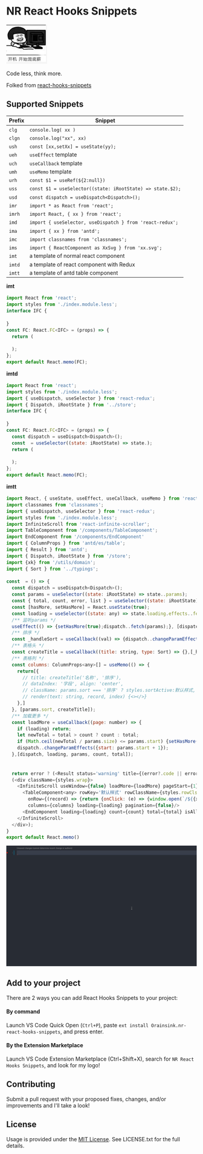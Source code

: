 
# NR React Hooks Snippets

![icon](./icon.png)

Code less, think more.

Folked from [react-hooks-snippets](https://github.com/alDuncanson/react-hooks-snippets)


## Supported Snippets

| Prefix  | Snippet |
| ------------- | ------------- |
| `clg` | `console.log( xx )` |
| `clgn` | `console.log("xx", xx)` |
| `ush` | `const [xx,setXx] = useState(yy);` |
| `ueh` | `useEffect` template |
| `uch` | `useCallback` template |
| `umh` | `useMemo` template |
| `urh` | `const $1 = useRef(${2:null})` |
| `uss` | `const $1 = useSelector((state: iRootState) => state.$2);` |
| `usd` | `const dispatch = useDispatch<Dispatch>();` |
| `imr` | `import * as React from 'react';` |
| `imrh` | `import React, { xx } from 'react';` |
| `imd` | `import { useSelector, useDispatch } from 'react-redux';` |
| `ima` | `import { xx } from 'antd';` |
| `imc` | `import classnames from 'classnames';` |
| `ims` | `import { ReactComponent as XxSvg } from 'xx.svg';` |
| `imt` | a template of normal react component |
| `imtd` | a template of react component with Redux |
| `imtt` | a template of antd table component |

**imt**

```js
import React from 'react';
import styles from './index.module.less';
interface IFC {

}
const FC: React.FC<IFC> = (props) => {
  return (

  );
};
export default React.memo(FC);
```

**imtd**

```js
import React from 'react';
import styles from './index.module.less';
import { useDispatch, useSelector } from 'react-redux';
import { Dispatch, iRootState } from '../store';
interface IFC {

}
const FC: React.FC<IFC> = (props) => {
  const dispatch = useDispatch<Dispatch>();
  const  = useSelector((state: iRootState) => state.);
  return (

  );
};
export default React.memo(FC);
```

**imtt**

```js
import React, { useState, useEffect, useCallback, useMemo } from 'react';
import classnames from 'classnames';
import { useDispatch, useSelector } from 'react-redux';
import styles from './index.module.less';
import InfiniteScroll from 'react-infinite-scroller';
import TableComponent from '/components/TableComponent';
import EndComponent from '/components/EndComponent'
import { ColumnProps } from 'antd/es/table';
import { Result } from 'antd';
import { Dispatch, iRootState } from '/store';
import {xk} from '/utils/domain';
import { Sort } from '../typings';

const  = () => {
  const dispatch = useDispatch<Dispatch>();
  const params = useSelector((state: iRootState) => state..params);
  const { total, count, error, list } = useSelector((state: iRootState) => state..data);
  const [hasMore, setHasMore] = React.useState(true);
  const loading = useSelector((state: any) => state.loading.effects..fetch);
  /** 监听params */
  useEffect(() => {setHasMore(true);dispatch..fetch(params);}, [dispatch, params]);
  /** 排序 */
  const _handleSort = useCallback((val) => {dispatch..changeParamEffect({sort: val});},[dispatch]);
  /** 表格头 */
  const createTitle = useCallback((title: string, type: Sort) => {},[_handleSort]);
  /** 表格列 */
  const columns: ColumnProps<any>[] = useMemo(() => {
    return[{
      // title: createTitle('名称', '排序'),
      // dataIndex: '字段', align: 'center',
      // className: params.sort === '排序' ? styles.sortActive:默认样式,
      // render(text: string, record, index) {<></>}
    },]
  }, [params.sort, createTitle]);
  /** 加载更多 */
  const loadMore = useCallback((page: number) => {
    if (loading) return;
    let newTotal = total > count ? count : total;
    if (Math.ceil(newTotal / params.size) <= params.start) {setHasMore(false);return;}
    dispatch..changeParamEffects({start: params.start + 1});
  },[dispatch, loading, params, count, total]);


  return error ? (<Result status='warning' title={(error?.code || error?.name) ?? 500} subTitle={error?.message ?? '服务异常'} />) :
  (<div className={styles.wrap}>
    <InfiniteScroll useWindow={false} loadMore={loadMore} pageStart={1} threshold={100} initialLoad={false} hasMore={hasMore} getScrollParent={() => document.getElementById('scrollLayoutContent')}>
      <TableComponent<any> rowKey='默认样式' rowClassName={styles.rowCls} dataSource={list} locale={{ emptyText: 空白提示 }}
        onRow={(record) => {return {onClick: (e) => {window.open(`/${{xk}}/d/video/commentShot/${record.photoId}`);},};}}
        columns={columns} loading={loading} pagination={false}/>
      <EndComponent loading={loading} count={count} total={total} isAllSearch dataLength={list.length} />
    </InfiniteScroll>
  </div>);
}
export default React.memo()
```

![icon](./example.gif)

## Add to your project

There are 2 ways you can add React Hooks Snippets to your project:

#### By command
Launch VS Code Quick Open (`Ctrl+P`), paste `ext install Orainsink.nr-react-hooks-snippets`, and press enter.

#### By the Extension Marketplace
Launch VS Code Extension Marketplace (Ctrl+Shift+X), search for `NR React Hooks Snippets`, and look for my logo!


## Contributing

Submit a pull request with your proposed fixes, changes, and/or improvements and I'll take a look!

## License
Usage is provided under the [MIT License](https://opensource.org/licenses/MIT). See LICENSE.txt for the full details.
